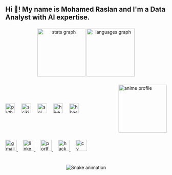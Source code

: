 <h2 align="left">Hi 👋! My name is Mohamed Raslan and I'm a Data Analyst with AI expertise.</h2>

###

<div align="center">
  <img src="https://github-readme-stats.vercel.app/api?username=moraslan202&hide_title=false&hide_rank=false&show_icons=true&include_all_commits=true&count_private=true&disable_animations=false&theme=dracula&locale=en&hide_border=false" height="150" alt="stats graph"  />
  <img src="https://github-readme-stats.vercel.app/api/top-langs?username=moraslan202&locale=en&hide_title=false&layout=compact&card_width=320&langs_count=5&theme=dracula&hide_border=false" height="150" alt="languages graph"  />
</div>

###

<div style="display: flex; align-items: center;">
  <div style="flex: 1;">
    <div align="left">
      <img src="https://cdn.jsdelivr.net/gh/devicons/devicon/icons/python/python-original.svg" height="30" alt="python logo"  />
      <img width="12" />
      <img src="https://cdn.jsdelivr.net/gh/devicons/devicon/icons/scikitlearn/scikit-learn-original.svg" height="30" alt="scikit-learn logo"  />
      <img width="12" />
      <img src="https://cdn.jsdelivr.net/gh/devicons/devicon/icons/mysql/mysql-original.svg" height="30" alt="sql logo"  />
      <img width="12" />
      <img src="https://cdn.jsdelivr.net/gh/devicons/devicon/icons/apache/apache-original.svg" height="30" alt="hive logo"  />
      <img width="12" />
      <img src="https://cdn.jsdelivr.net/gh/devicons/devicon/icons/hbase/hbase-original.svg" height="30" alt="hbase logo"  />
    </div>
  </div>
  <div style="flex: 0 0 auto; margin-left: 20px;">
    <img align="right" height="150" src="https://i.imgflip.com/65efzo.gif" alt="anime profile" />
  </div>
</div>

###

<div align="left">
  <a href="mailto:mohumedraslan@gmail.com">
    <img src="https://img.shields.io/static/v1?message=Gmail&logo=gmail&label=&color=D14836&logoColor=white&labelColor=&style=for-the-badge" height="35" alt="gmail logo" />
  </a>
  <img width="12" />
  <a href="https://www.linkedin.com/in/mohumed-raslan/">
    <img src="https://img.shields.io/static/v1?message=LinkedIn&logo=linkedin&label=&color=0077B5&logoColor=white&labelColor=&style=for-the-badge" height="35" alt="linkedin logo" />
  </a>
  <img width="12" />
  <a href="https://monumental-torte-167cd4.netlify.app/">
    <img src="https://img.shields.io/static/v1?message=Portfolio&logo=netlify&label=&color=00C7B7&logoColor=white&labelColor=&style=for-the-badge" height="35" alt="portfolio logo" />
  </a>
  <img width="12" />
  <a href="https://www.hackerrank.com/profile/moraslan202">
    <img src="https://img.shields.io/static/v1?message=HackerRank&logo=hackerrank&label=&color=2EC866&logoColor=white&labelColor=&style=for-the-badge" height="35" alt="hackerrank logo" />
  </a>
  <img width="12" />
  <a href="https://docs.google.com/document/d/15np8iIAtpkZ7xbSzYgU6G0-DTJoDsH-7/edit">
    <img src="https://img.shields.io/static/v1?message=CV&logo=googledocs&label=&color=4285F4&logoColor=white&labelColor=&style=for-the-badge" height="35" alt="cv logo" />
  </a>
</div>

###

<br clear="both">

<div align="center">
  <img src="https://raw.githubusercontent.com/moraslan202/moraslan202/output/snake.svg" alt="Snake animation" />
</div>

###
